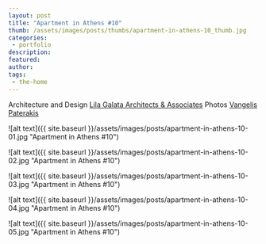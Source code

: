 ```yaml
---
layout: post
title: "Apartment in Athens #10"
thumb: /assets/images/posts/thumbs/apartment-in-athens-10_thumb.jpg
categories:
 - portfolio
description:
featured:
author: 
tags:
 - the-home
---
```


<p class="credits">
    <span class="title">Architecture and Design</span>
        <span class="contributor"><a href="https://lilagalata.com/">Lila Galata Architects &amp; Associates</a></span>
    <span class="title">Photos</span>
        <span class="contributor"><a href="http://www.studiopaterakis.com/">Vangelis Paterakis</a></span> 
</p>

![alt text]({{ site.baseurl }}/assets/images/posts/apartment-in-athens-10-01.jpg "Apartment in Athens #10")

![alt text]({{ site.baseurl }}/assets/images/posts/apartment-in-athens-10-02.jpg "Apartment in Athens #10")

![alt text]({{ site.baseurl }}/assets/images/posts/apartment-in-athens-10-03.jpg "Apartment in Athens #10")

![alt text]({{ site.baseurl }}/assets/images/posts/apartment-in-athens-10-04.jpg "Apartment in Athens #10")

![alt text]({{ site.baseurl }}/assets/images/posts/apartment-in-athens-10-05.jpg "Apartment in Athens #10")
